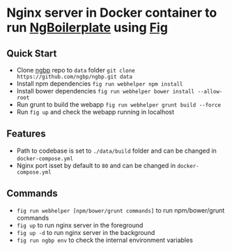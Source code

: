 Nginx server in Docker container to run [NgBoilerplate](https://github.com/ngbp/ngbp) using [Fig](http://www.fig.sh)
=====================================================

## Quick Start
 * Clone [ngbp](https://github.com/ngbp/ngbp) repo to `data` folder `git clone https://github.com/ngbp/ngbp.git data`
 * Install npm dependencies `fig run webhelper npm install`
 * Install bower dependencies `fig run webhelper bower install --allow-root`
 * Run grunt to build the webapp `fig run webhelper grunt build --force`
 * Run `fig up` and check the webapp running in localhost

## Features
 * Path to codebase is set to `./data/build` folder and can be changed in `docker-compose.yml`
 * Nginx port isset by default to `80` and can be changed in `docker-compose.yml`

## Commands
 * `fig run webhelper [npm/bower/grunt commands]` to run npm/bower/grunt commands
 * `fig up` to run nginx server in the foreground
 * `fig up -d` to run nginx server in the background
 * `fig run ngbp env` to check the internal environment variables